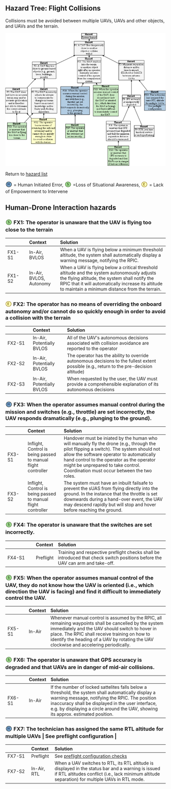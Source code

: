 ## Hazard Tree: Flight Collisions

Collisions must be avoided between multiple UAVs, UAVs and other objects, and UAVs and the terrain.

[![](figures/collisions.png)](#)

Return to [hazard list](../README.md)<br>

<sub>![](icons/h-icon.PNG)</sub> = Human Initiated Error, <sub>![](icons/s-icon.PNG)</sub> =Loss of Situational Awareness, <sub>![](icons/e-icon.PNG)</sub> = Lack of Empowerment to Intervene

## Human-Drone Interaction hazards 

###  <sub>![](icons/s-icon.PNG)</sub> FX1: The operator is unaware that the UAV is flying too close to the terrain

| <img width=150/> | Context | Solution |
|:--|:--|:--|
|FX1-S1| In-Air, BVLOS | When a UAV is flying below a minimum threshold altitude, the system shall automatically display a warning message, notifying the RPIC. |
|FX1-S2| In-Air, BVLOS, Autonomy | When a UAV is flying below a critical threshold altitude and the system autonomously adjusts the flying altitude, the system shall notify the RPIC that it will automatically increase its altitude to maintain a minimum distance from the terrain. |

###  <sub>![](icons/e-icon.PNG)</sub> FX2: The operator has no means of overriding the onboard autonomy and/or cannot do so quickly enough in order to avoid a collision with the terrain

| <img width=150/> | Context | Solution |
|:--|:--|:--|
|FX2-S1|In-Air, Potentially BVLOS| All of the UAV's autonomous decisions associated with collision avoidance are reported to the operator|
|FX2-S2|In-Air, Potentially BVLOS| The operator has the ability to override autonomous decisions to the fullest extent possible (e.g., return to the pre-decision altitude)|
|FX2-S3|In-Air, Potentially BVLOS| When requested by the user, the UAV must provide a comprehensible explanation of its autonomous decisions|

###  <sub>![](icons/h-icon.PNG)</sub> FX3: When the operator assumes manual control during the mission and switches (e.g., throttle) are set incorrectly, the UAV responds dramatically (e.g., plunging to the ground). 

| <img width=150/> | Context | Solution |
|:--|:--|:--|
|FX3-S1|Inflight, Control is being passed to manual flight controller| Handover must be iniated by the human who will manually fly the drone (e.g., through the pilot flipping a switch).  The system should not allow the software operator to automatically hand control to the operator as the operator might be unprepared to take control.  Coordination must occur between the two roles.|
|FX3-S2|Inflight, Control is being passed to manual flight controller| The system must have an inbuilt failsafe to prevent the sUAS from flying directly into the ground. In the instance that the throttle is set downwards during a hand-over event, the UAV may descend rapidly but will stop and hover before reaching the ground.|


###  <sub>![](icons/s-icon.PNG)</sub> FX4: The operator is unaware that the switches are set incorrectly.

| <img width=150/> | Context | Solution |
|:--|:--|:--|
|FX4-S1|Preflight| Training and respective preflight checks shall be introduced that check switch positions before the UAV can arm and take-off. |

###  <sub>![](icons/s-icon.PNG)</sub> FX5: When the operator assumes manual control of the UAV, they do not know how the UAV is oriented (i.e., which direction the UAV is facing) and find it difficult to immediately control the UAV.

| <img width=150/> | Context | Solution |
|:--|:--|:--|
|FX5-S1|In-Air| Whenever manual control is assumed by the RPIC, all remaining waypoints shall be cancelled by the system immediately and the UAV should switch to hover in place. The RPIC shall receive training on how to identify the heading of a UAV by rotating the UAV clockwise and accelering periodically.|

###  <sub>![](icons/s-icon.PNG)</sub> FX6: The operator is unaware that GPS accuracy is degraded and that UAVs are in danger of mid-air collisions.

| <img width=150/> | Context | Solution |
|:--|:--|:--|
|FX6-S1| In-Air | If the number of locked sattelites falls below a threshold, the system shall automatically display a warning message, notifying the RPIC. The position inaccuracy shall be displayed in the user interface, e.g. by displaying a circle around the UAV, showing its approx. estimated position.  |

###  <sub>![](icons/h-icon.PNG)</sub> FX7: The technician has assigned the same RTL altitude for multiple UAVs | See preflight configuration |

| <img width=150/> | Context | Solution |
|:--|:--|:--|
|FX7-S1|Preflight| See [preflight configuration checks](https://github.com/SAREC-Lab/sUAS-UseCases/blob/human-interactions/human-interaction-hazards/preflightchecks.md)|
|FX7-S2|In-Air, RTL | When a UAV switches to RTL, its RTL altitude is displayed in the status bar and a warning is issued if RTL altitudes conflict (i.e., lack minimum altitude separation) for multiple UAVs in RTL mode.|



